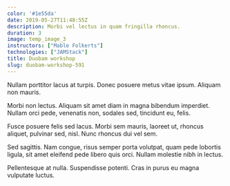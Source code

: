```yaml
---
color: '#1e55da'
date: 2019-05-27T11:48:55Z
description: Morbi vel lectus in quam fringilla rhoncus.
duration: 3
image: temp_image_3
instructors: ["Mable Folkerts"]
technologies: ["JAMStack"]
title: Duobam workshop
slug: duobam-workshop-591
---
```

Nullam porttitor lacus at turpis. Donec posuere metus vitae ipsum. Aliquam non mauris.

Morbi non lectus. Aliquam sit amet diam in magna bibendum imperdiet. Nullam orci pede, venenatis non, sodales sed, tincidunt eu, felis.

Fusce posuere felis sed lacus. Morbi sem mauris, laoreet ut, rhoncus aliquet, pulvinar sed, nisl. Nunc rhoncus dui vel sem.

Sed sagittis. Nam congue, risus semper porta volutpat, quam pede lobortis ligula, sit amet eleifend pede libero quis orci. Nullam molestie nibh in lectus.

Pellentesque at nulla. Suspendisse potenti. Cras in purus eu magna vulputate luctus.
